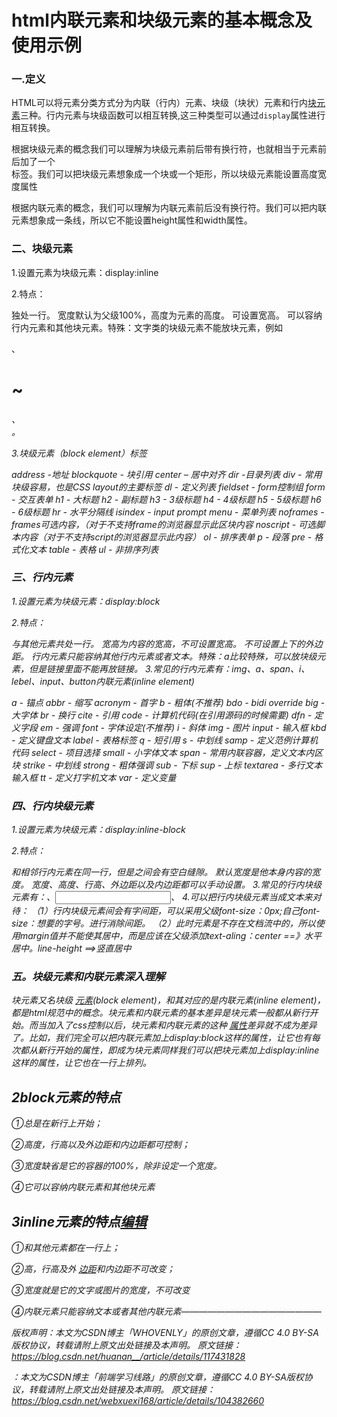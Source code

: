 # html内联元素和块级元素的基本概念及使用示例

### 一.定义

HTML可以将元素分类方式分为内联（行内）元素、块级（块状）元素和行内[块元素](https://so.csdn.net/so/search?q=块元素&spm=1001.2101.3001.7020)三种。行内元素与块级函数可以相互转换,这三种类型可以通过`display`属性进行相互转换。

根据块级元素的概念我们可以理解为块级元素前后带有换行符，也就相当于元素前后加了一个<br>标签。我们可以把块级元素想象成一个块或一个矩形，所以块级元素能设置高度宽度属性



根据内联元素的概念，我们可以理解为内联元素前后没有换行符。我们可以把内联元素想象成一条线，所以它不能设置height属性和width属性。

### 二、块级元素

1.设置元素为块级元素：display:inline

2.特点：

独处一行。
宽度默认为父级100%，高度为元素的高度。
可设置宽高。
可以容纳行内元素和其他块元素。特殊：文字类的块级元素不能放块元素，例如<p>、<h1>~<h6>、<dt>。

3.块级元素（block element）标签

address -地址
blockquote - 块引用
center – 居中对齐
dir -目录列表
div - 常用块级容易，也是CSS layout的主要标签
dl - 定义列表
fieldset - form控制组
form - 交互表单
h1 - 大标题
h2 - 副标题
h3 - 3级标题
h4 - 4级标题
h5 - 5级标题
h6 - 6级标题
hr - 水平分隔线
isindex - input prompt
menu - 菜单列表
noframes - frames可选内容，（对于不支持frame的浏览器显示此区块内容
noscript - 可选脚本内容（对于不支持script的浏览器显示此内容）
ol - 排序表单
p - 段落
pre - 格式化文本
table - 表格
ul - 非排序列表

### 三、行内元素

1.设置元素为块级元素：display:block

2.特点：

与其他元素共处一行。
宽高为内容的宽高，不可设置宽高。
不可设置上下的外边距。
行内元素只能容纳其他行内元素或者文本。特殊：a比较特殊，可以放块级元素，但是链接里面不能再放链接。
3.常见的行内元素有：img、a、span、i、lebel、input、button内联元素(inline element)

a - 锚点
abbr - 缩写
acronym - 首字
b - 粗体(不推荐)
bdo - bidi override
big - 大字体
br - 换行
cite - 引用
code - 计算机代码(在引用源码的时候需要)
dfn - 定义字段
em - 强调
font - 字体设定(不推荐)
i - 斜体
img - 图片
input - 输入框
kbd - 定义键盘文本
label - 表格标签
q - 短引用
s - 中划线
samp - 定义范例计算机代码
select - 项目选择
small - 小字体文本
span - 常用内联容器，定义文本内区块
strike - 中划线
strong - 粗体强调
sub - 下标
sup - 上标
textarea - 多行文本输入框
tt - 定义打字机文本
var - 定义变量

### 四、行内块级元素

1.设置元素为块级元素：display:inline-block

2.特点：

和相邻行内元素在同一行，但是之间会有空白缝隙。
默认宽度是他本身内容的宽度。
宽度、高度、行高、外边距以及内边距都可以手动设置。
3.常见的行内块级元素有：<img>、<input>、<td>
4.可以把行内块级元素当成文本来对待：
（1）行内块级元素间会有字间距，可以采用父级font-size：0px;自己font-size：想要的字号。进行消除间距。
（2）此时元素是不存在文档流中的，所以使用margin值并不能使其居中，而是应该在父级添加text-aling：center ==》水平居中。line-height ==>竖直居中

### 五。块级元素和内联元素深入理解

块元素又名块级 [元素](http://baike.baidu.com/view/19993.htm)(block element)，和其对应的是内联元素(inline element)，都是html规范中的概念。块元素和内联元素的基本差异是块元素一般都从新行开始。而当加入了css控制以后，块元素和内联元素的这种 [属性](http://baike.baidu.com/view/77730.htm)差异就不成为差异了。比如，我们完全可以把内联元素加上display:block这样的属性，让它也有每次都从新行开始的属性，即成为块元素同样我们可以把块元素加上display:inline这样的属性，让它也在一行上排列。

## 2block元素的特点 

①总是在新行上开始；

②高度，行高以及外边距和内边距都可控制；

③宽度缺省是它的容器的100%，除非设定一个宽度。

④它可以容纳内联元素和其他块元素

## 3inline元素的特点[编辑](http://baike.baidu.com/view/8864845.htm?fr=aladdin#)

①和其他元素都在一行上；

②高，行高及外 [边距](http://baike.baidu.com/view/1268350.htm)和内边距不可改变；

③宽度就是它的文字或图片的宽度，不可改变

④内联元素只能容纳文本或者其他内联元素————————————————

版权声明：本文为CSDN博主「WHOVENLY」的原创文章，遵循CC 4.0 BY-SA版权协议，转载请附上原文出处链接及本声明。
原文链接：https://blog.csdn.net/huanan__/article/details/117431828



：本文为CSDN博主「前端学习线路」的原创文章，遵循CC 4.0 BY-SA版权协议，转载请附上原文出处链接及本声明。
原文链接：https://blog.csdn.net/webxuexi168/article/details/104382660